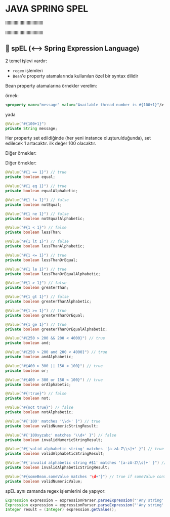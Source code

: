 # JAVA SPRING SPEL

IIIIIIIIIIIIIIIIIIIIIIIIIIIIIIII

IIIIIIIIIIIIIIIIIIIIIIIIIIIIIIII

## 📌 spEL (⟷ Spring Expression Language)

2 temel işlevi vardır:

- `regex` işlemleri
- `Bean`'e property atamalarında kullanılan özel bir syntax dilidir

Bean property atamalarına örnekler verelim:

örnek:

```xml
<property name="message" value="Available thread number is #{100+1}"/>
```

yada

```java
@Value("#{100+1}")
private String message;
```

Her property set edildiğinde (her yeni instance oluşturulduğunda), set edilecek 1 artacaktır. ilk değer 100 olacaktır.

Diğer örnekler:

Diğer örnekler:

```java
@Value("#{1 == 1}") // true
private boolean equal;

@Value("#{1 eq 1}") // true
private boolean equalAlphabetic;

@Value("#{1 != 1}") // false
private boolean notEqual;

@Value("#{1 ne 1}") // false
private boolean notEqualAlphabetic;

@Value("#{1 < 1}") // false
private boolean lessThan;

@Value("#{1 lt 1}") // false
private boolean lessThanAlphabetic;

@Value("#{1 <= 1}") // true
private boolean lessThanOrEqual;

@Value("#{1 le 1}") // true
private boolean lessThanOrEqualAlphabetic;

@Value("#{1 > 1}") // false
private boolean greaterThan;

@Value("#{1 gt 1}") // false
private boolean greaterThanAlphabetic;

@Value("#{1 >= 1}") // true
private boolean greaterThanOrEqual;

@Value("#{1 ge 1}") // true
private boolean greaterThanOrEqualAlphabetic;

@Value("#{250 > 200 && 200 < 4000}") // true
private boolean and;

@Value("#{250 > 200 and 200 < 4000}") // true
private boolean andAlphabetic;

@Value("#{400 > 300 || 150 < 100}") // true
private boolean or;

@Value("#{400 > 300 or 150 < 100}") // true
private boolean orAlphabetic;

@Value("#{!true}") // false
private boolean not;

@Value("#{not true}") // false
private boolean notAlphabetic;

@Value("#{'100' matches '\\d+' }") // true
private boolean validNumericStringResult;

@Value("#{'100xyzabc' matches '\\d+' }") // false
private boolean invalidNumericStringResult;

@Value("#{'valid alphabetic string' matches '[a-zA-Z\\s]+' }") // true
private boolean validAlphabeticStringResult;

@Value("#{'invalid alphabetic string #$1' matches '[a-zA-Z\\s]+' }") // false
private boolean invalidAlphabeticStringResult;

@Value("#{someBean.someValue matches '\d+'}") // true if someValue contains only digits
private boolean validNumericValue;
```

spEL aynı zamanda regex işlemlerini de yapıyor:

```java
Expression expression = expressionParser.parseExpression("'Any string'.bytes");
Expression expression = expressionParser.parseExpression("'Any string'.replace(\" \", \"\").length()");
Integer result = (Integer) expression.getValue();
```
